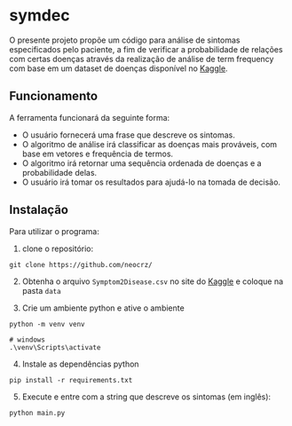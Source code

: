 # symdec

O presente projeto propõe um código para análise de sintomas especificados pelo paciente, a fim de verificar a probabilidade de relações com certas doenças através da realização de análise de term frequency com base em um dataset de doenças disponível no [Kaggle](https://www.kaggle.com/datasets/niyarrbarman/symptom2disease/data). 

## Funcionamento
A ferramenta funcionará da seguinte forma:

- O usuário fornecerá uma frase que descreve os sintomas.
- O algoritmo de análise irá classificar as doenças mais prováveis, com base em vetores e frequência de termos.
- O algoritmo irá retornar uma sequência ordenada de doenças e a probabilidade delas.
- O usuário irá tomar os resultados para ajudá-lo na tomada de decisão.


## Instalação
Para utilizar o programa: 
1. clone o repositório:
```console
git clone https://github.com/neocrz/
```

2. Obtenha o arquivo `Symptom2Disease.csv` no site do [Kaggle](https://www.kaggle.com/datasets/niyarrbarman/symptom2disease/data) e coloque na pasta `data`

3. Crie um ambiente python e ative o ambiente
```console
python -m venv venv

# windows 
.\venv\Scripts\activate
```

4. Instale as dependências python

```console
pip install -r requirements.txt
```

5. Execute e entre com a string que descreve os sintomas (em inglês):
```
python main.py
```
